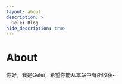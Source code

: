 ```yaml
---
layout: about
description: >
  Gelei Blog
hide_description: true
---
```




# About

你好，我是Gelei，希望你能从本站中有所收获~

<!-- 如果觉得文章好的话，可以赞助一下Gelei，感谢您对本站的支持~

<div style="text-align: center;">
  <img src="../assets/img/about/alipay.jpg" alt="谢谢赞助！" width="270" height="420">
</div> -->




